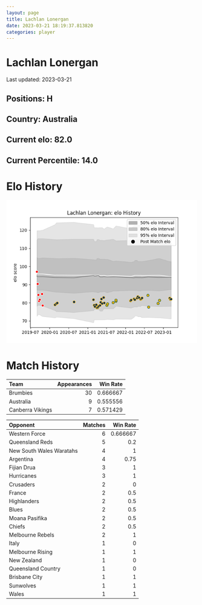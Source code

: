 ```yaml
---  
layout: page  
title: Lachlan Lonergan  
date: 2023-03-21 18:19:37.813820  
categories: player  
---
```

# Lachlan Lonergan


Last updated: 2023-03-21
## Positions: H

## Country: Australia

## Current elo: 82.0

## Current Percentile: 14.0

# Elo History


![elo history](history_LachlanLonergan.png)
# Match History


| Team             |   Appearances |   Win Rate |
|:-----------------|--------------:|-----------:|
| Brumbies         |            30 |   0.666667 |
| Australia        |             9 |   0.555556 |
| Canberra Vikings |             7 |   0.571429 |

| Opponent                 |   Matches |   Win Rate |
|:-------------------------|----------:|-----------:|
| Western Force            |         6 |   0.666667 |
| Queensland Reds          |         5 |   0.2      |
| New South Wales Waratahs |         4 |   1        |
| Argentina                |         4 |   0.75     |
| Fijian Drua              |         3 |   1        |
| Hurricanes               |         3 |   1        |
| Crusaders                |         2 |   0        |
| France                   |         2 |   0.5      |
| Highlanders              |         2 |   0.5      |
| Blues                    |         2 |   0.5      |
| Moana Pasifika           |         2 |   0.5      |
| Chiefs                   |         2 |   0.5      |
| Melbourne Rebels         |         2 |   1        |
| Italy                    |         1 |   0        |
| Melbourne Rising         |         1 |   1        |
| New Zealand              |         1 |   0        |
| Queensland Country       |         1 |   0        |
| Brisbane City            |         1 |   1        |
| Sunwolves                |         1 |   1        |
| Wales                    |         1 |   1        |